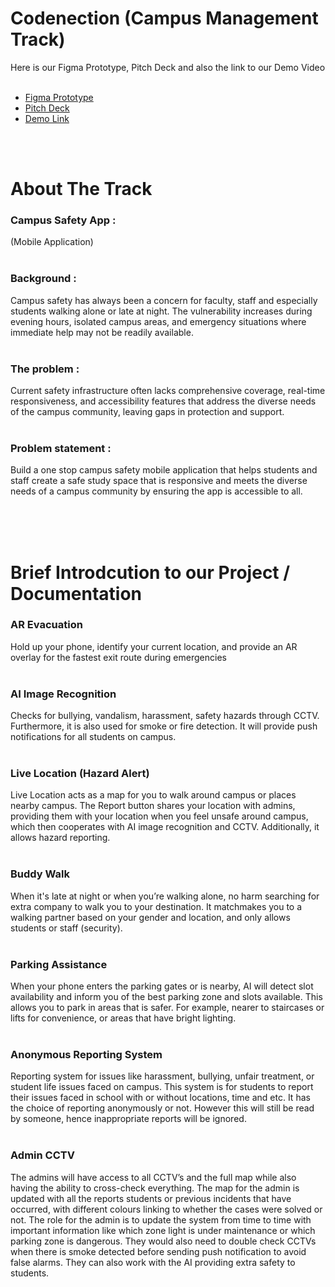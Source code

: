 # Codenection (Campus Management Track)
Here is our Figma Prototype, Pitch Deck and also the link to our Demo Video <br/>
<br/>
- [Figma Prototype](https://www.figma.com/proto/lFbDbaQF66bWxJuduQp8TT/CampusCircle--SunTan-?node-id=2-2&p=f&t=xHAAz10STbsQQ3A2-1&scaling=scale-down&content-scaling=fixed&page-id=0%3A1&starting-point-node-id=2%3A2&show-proto-sidebar=1)
- [Pitch Deck](https://www.figma.com/slides/duxo5MMDuQaK6b22dsluWh/CampusCircle--SunTan-?node-id=7-968&t=3n0X70YUCIrRzNAH-1)
- [Demo Link](https://youtu.be/CCpzeS0eKB4)
<br/>
<br/>

# About The Track

### **Campus Safety App :** <br/>
(Mobile Application) <br/>
<br/>
### **Background :** <br/>
Campus safety has always been a concern for faculty, staff and especially students walking alone or late at night. The vulnerability increases during evening hours, isolated campus areas, and emergency situations where immediate help may not be readily available. <br/>
<br/>
### **The problem :** <br/>
Current safety infrastructure often lacks comprehensive coverage, real-time responsiveness, and accessibility features that address the diverse needs of the campus community, leaving gaps in protection and support. <br/>
<br/>
### **Problem statement :** <br/>
Build a one stop campus safety mobile application that helps students and staff create a safe study space that is responsive and meets the diverse needs of a campus community by ensuring the app is accessible to all. <br/>

<br/>
<br/>
<br/>

# Brief Introdcution to our Project / Documentation
### AR Evacuation <br/>
Hold up your phone, identify your current location, and provide an AR overlay for the fastest exit route during emergencies <br/>
<br/>
### AI Image Recognition <br/>
Checks for bullying, vandalism, harassment, safety hazards through CCTV. Furthermore, it is also used for smoke or fire detection. It will provide push notifications for all students on campus. <br/>
<br/>
### Live Location (Hazard Alert) <br/>
Live Location acts as a map for you to walk around campus or places nearby campus. The Report button shares your location with admins, providing them with your location when you feel unsafe around campus, which then cooperates with AI image recognition and CCTV. Additionally, it allows hazard reporting. <br/>
<br/>
### Buddy Walk  <br/>
When it's late at night or when you’re walking alone, no harm searching for extra company to walk you to your destination. It matchmakes you to a walking partner based on your gender and location, and only allows students or staff (security). <br/>
<br/>
### Parking Assistance <br/>
When your phone enters the parking  gates or is nearby, AI will detect slot availability and inform you of the best parking zone and slots available. This allows you to park in areas that is safer. For example, nearer to staircases or lifts for convenience, or areas that have bright lighting. <br/>
<br/>
### Anonymous Reporting System <br/>
Reporting system for issues like harassment, bullying, unfair treatment, or student life issues faced on campus. This system is for students to report their issues faced in school with or without locations, time and etc. It has the choice of reporting anonymously or not. However this will still be read by someone, hence inappropriate reports will be ignored. <br/>
<br/>
### Admin CCTV <br/>
The admins will have access to all CCTV’s and the full map while also having the ability to cross-check everything. The map for the admin is updated with all the reports students or previous incidents that have occurred, with different colours linking to whether the cases were solved or not. The role for the admin is to update the system from time to time with important information like which zone light is under maintenance or which parking zone is dangerous. They would also need to double check CCTVs when there is smoke detected before sending push notification to avoid false alarms. They can also work with the AI providing extra safety to students.
